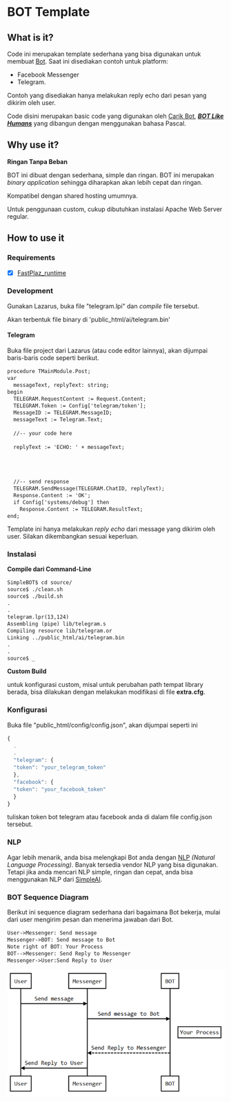 

# BOT Template

## What is it?

Code ini merupakan template sederhana yang bisa digunakan untuk membuat [Bot](http://www.carik.id "Bot"). Saat ini disediakan contoh untuk platform:
- Facebook Messenger
- Telegram.

Contoh yang disediakan hanya melakukan reply echo dari pesan yang dikirim oleh user.

Code disini merupakan basic code yang digunakan oleh [Carik Bot](http://www.carik.id "Carik Bot"), ***[BOT Like Humans](http://www.carik.id "BOT Like Humans")*** yang dibangun dengan menggunakan bahasa Pascal.

## Why use it?

**Ringan Tanpa Beban**

BOT ini dibuat dengan sederhana, simple dan ringan. BOT ini merupakan  _binary application_ sehingga diharapkan akan lebih cepat dan ringan. 

Kompatibel dengan shared hosting umumnya.

Untuk penggunaan custom, cukup dibutuhkan instalasi Apache Web Server regular.


## How to use it


### Requirements

- [x] [FastPlaz_runtime](http://www.fastplaz.com/)


### Development

Gunakan Lazarus, buka file "telegram.lpi" dan *compile* file tersebut.

Akan terbentuk file binary di 'public_html/ai/telegram.bin'

#### Telegram

Buka file project dari Lazarus (atau code editor lainnya), akan dijumpai baris-baris code seperti berikut.


```delphi
procedure TMainModule.Post;
var
  messageText, replyText: string;
begin
  TELEGRAM.RequestContent := Request.Content;
  TELEGRAM.Token := Config['telegram/token'];
  MessageID := TELEGRAM.MessageID;
  messageText := Telegram.Text;

  //-- your code here

  replyText := 'ECHO: ' + messageText;




  //-- send response
  TELEGRAM.SendMessage(TELEGRAM.ChatID, replyText);
  Response.Content := 'OK';
  if Config['systems/debug'] then
    Response.Content := TELEGRAM.ResultText;
end;    
```

Template ini hanya melakukan *reply echo* dari message yang dikirim oleh user. Silakan dikembangkan sesuai keperluan.

### Instalasi

**Compile dari Command-Line**

```
SimpleBOT$ cd source/
source$ ./clean.sh 
source$ ./build.sh
.
.
telegram.lpr(13,124)
Assembling (pipe) lib/telegram.s
Compiling resource lib/telegram.or
Linking ../public_html/ai/telegram.bin
.
.
source$ _

```

**Custom Build**

untuk konfigurasi custom, misal untuk perubahan path tempat library berada, bisa dilakukan dengan melakukan modifikasi di file **extra.cfg**.



### Konfigurasi

Buka file "public_html/config/config.json",
akan dijumpai seperti ini


```javascript
{
  .
  .
  "telegram": {
  "token": "your_telegram_token"
  },
  "facebook": {
  "token": "your_facebook_token"
  }
}

```
tuliskan token bot telegram atau facebook anda di dalam file config.json tersebut.

### NLP

Agar lebih menarik, anda bisa melengkapi Bot anda dengan [NLP](https://github.com/luridarmawan/SimpleAI/tree/development "NLP") *(Natural Language Processing)*. Banyak tersedia vendor NLP yang bisa digunakan. Tetapi jika anda mencari NLP simple, ringan dan cepat, anda bisa menggunakan NLP dari [SimpleAI](https://github.com/luridarmawan/SimpleAI/tree/development "SimpleAI").

      
### BOT Sequence Diagram

Berikut ini sequence diagram sederhana dari bagaimana Bot bekerja, mulai dari user mengirim pesan dan menerima jawaban dari Bot.
                    
```seq
User->Messenger: Send message
Messenger->BOT: Send message to Bot 
Note right of BOT: Your Process 
BOT-->Messenger: Send Reply to Messenger 
Messenger->User:Send Reply to User
```
![Sequence Diagram](docs/sequence-diagram.png "Sequence Diagram")

